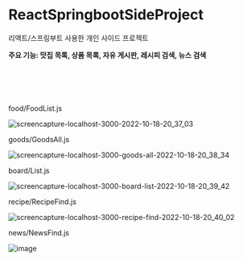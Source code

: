 # ReactSpringbootSideProject
리액트/스프링부트 사용한 개인 사이드 프로젝트


<b>주요 기능: 맛집 목록, 상품 목록, 자유 게시판, 레시피 검색, 뉴스 검색 </b>

<div style="height:60px"></div>


food/FoodList.js 

![screencapture-localhost-3000-2022-10-18-20_37_03](https://user-images.githubusercontent.com/107673658/196419163-1fc3fa0f-f15b-4217-b1ec-3ffd40a2597f.png)



goods/GoodsAll.js

![screencapture-localhost-3000-goods-all-2022-10-18-20_38_34](https://user-images.githubusercontent.com/107673658/196419497-9ea89f8f-ed72-419a-a116-e316d8da9a74.png)



board/List.js

![screencapture-localhost-3000-board-list-2022-10-18-20_39_42](https://user-images.githubusercontent.com/107673658/196419629-fbb4e279-97fc-476f-bdd2-84dfaf79fb4d.png)




recipe/RecipeFind.js

![screencapture-localhost-3000-recipe-find-2022-10-18-20_40_02](https://user-images.githubusercontent.com/107673658/196419779-bfc6e1c0-a850-4d1f-99f5-2414283ed20c.png)




news/NewsFind.js

![image](https://user-images.githubusercontent.com/107673658/196419941-5c63f15c-544d-47ab-9c6a-ec4cb66b809c.png)

